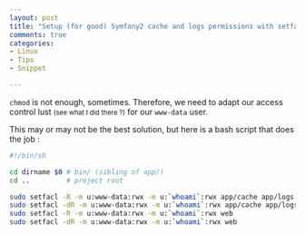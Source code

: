 ```yaml
---
layout: post
title: "Setup (for good) Symfony2 cache and logs permissions with setfacl"
comments: true
categories:
- Linux
- Tips
- Snippet

---
```


`chmod` is not enough, sometimes.
Therefore, we need to adapt our access control lust <small>(see what I did there ?)</small> for our `www-data` user.

This may or may not be the best solution, but here is a bash script that does the job :

``` bash bin/setup_permissions.sh
#!/bin/sh

cd dirname $0 # bin/ (sibling of app/)
cd ..         # project root

sudo setfacl -R -m u:www-data:rwx -m u:`whoami`:rwx app/cache app/logs
sudo setfacl -dR -m u:www-data:rwx -m u:`whoami`:rwx app/cache app/logs
sudo setfacl -R -m u:www-data:rwx -m u:`whoami`:rwx web
sudo setfacl -dR -m u:www-data:rwx -m u:`whoami`:rwx web
```